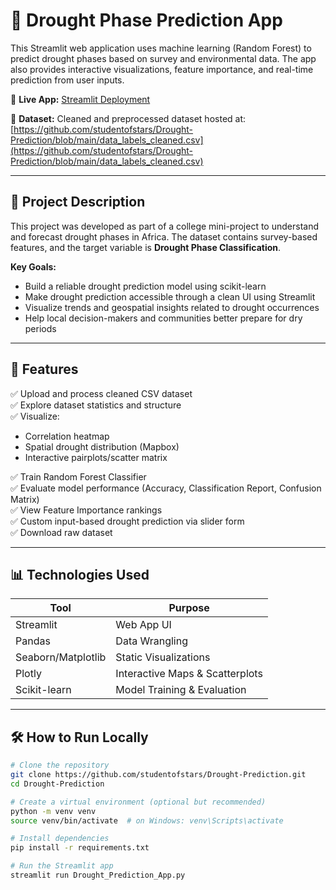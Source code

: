 # 🌾 Drought Phase Prediction App

This Streamlit web application uses machine learning (Random Forest) to predict drought phases based on survey and environmental data. The app also provides interactive visualizations, feature importance, and real-time prediction from user inputs.

🔗 **Live App:** [Streamlit Deployment]([https://drought-prediction-project.streamlit.app/])

📂 **Dataset:** Cleaned and preprocessed dataset hosted at:  
[https://github.com/studentofstars/Drought-Prediction/blob/main/data_labels_cleaned.csv](https://github.com/studentofstars/Drought-Prediction/blob/main/data_labels_cleaned.csv)

---

## 📌 Project Description

This project was developed as part of a college mini-project to understand and forecast drought phases in Africa. The dataset contains survey-based features, and the target variable is **Drought Phase Classification**.

**Key Goals:**
- Build a reliable drought prediction model using scikit-learn
- Make drought prediction accessible through a clean UI using Streamlit
- Visualize trends and geospatial insights related to drought occurrences
- Help local decision-makers and communities better prepare for dry periods

---

## 🚀 Features

✅ Upload and process cleaned CSV dataset  
✅ Explore dataset statistics and structure  
✅ Visualize:
- Correlation heatmap
- Spatial drought distribution (Mapbox)
- Interactive pairplots/scatter matrix  

✅ Train Random Forest Classifier  
✅ Evaluate model performance (Accuracy, Classification Report, Confusion Matrix)  
✅ View Feature Importance rankings  
✅ Custom input-based drought prediction via slider form  
✅ Download raw dataset  

---

## 📊 Technologies Used

| Tool           | Purpose                         |
|----------------|----------------------------------|
| Streamlit      | Web App UI                      |
| Pandas         | Data Wrangling                  |
| Seaborn/Matplotlib | Static Visualizations        |
| Plotly         | Interactive Maps & Scatterplots |
| Scikit-learn   | Model Training & Evaluation     |

---

## 🛠 How to Run Locally

```bash
# Clone the repository
git clone https://github.com/studentofstars/Drought-Prediction.git
cd Drought-Prediction

# Create a virtual environment (optional but recommended)
python -m venv venv
source venv/bin/activate  # on Windows: venv\Scripts\activate

# Install dependencies
pip install -r requirements.txt

# Run the Streamlit app
streamlit run Drought_Prediction_App.py
